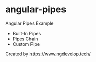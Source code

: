 # angular-pipes
Angular Pipes Example

- Built-In Pipes
- Pipes Chain
- Custom Pipe

Created by https://www.ngdevelop.tech/